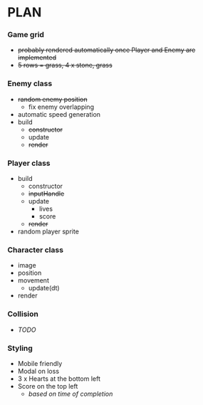 # PLAN

### **Game grid**
* ~~probably rendered automatically once Player and Enemy are implemented~~
* ~~5 rows = grass, 4 x stone, grass~~

### **Enemy class**
* ~~random enemy position~~
    * fix enemy overlapping
* automatic speed generation 
* build
    * ~~constructor~~
    * update
    * ~~render~~

### **Player class**
* build
    * constructor
    * ~~inputHandle~~
    * update
        * lives
        * score
    * ~~render~~
* random player sprite

### **Character class**
* image
* position
* movement 
    * update(dt)
* render

### **Collision**
* *TODO*

### **Styling**
* Mobile friendly
* Modal on loss
* 3 x Hearts at the bottom left
* Score on the top left
    * *based on time of completion*
